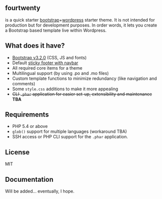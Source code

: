 ## fourtwenty
is a quick starter [bootstrap](http://getbootstrap.com)+[wordpress](http://wordpress.org) starter theme. It is not intended for production but for development purposes.
In order words, it lets you create a Bootstrap based template live within Wordpress.

## What does it have?
* [Bootstrap v3.2.0](http://getbootstrap.com) (CSS, JS and fonts)
* Default [sticky footer with navbar](http://getbootstrap.com/examples/sticky-footer-navbar/)
* All required core items for a theme
* Multilingual support (by using .po and .mo files)
* Custom template functions to minimize redundancy (like navigation and comments)
* Some `style.css` additions to make it more appealing
* ~~CLI `.phar` application for easier set-up, extensibility and maintenance~~ **TBA**

## Requirements
- PHP 5.4 or above
- `glob()` support for multiple languages (workaround TBA)
- SSH access or PHP CLI support for the `.phar` application.

## License
MIT

## Documentation
Will be added... eventually, I hope.